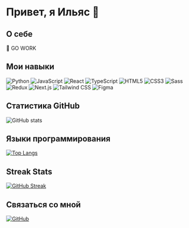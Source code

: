 # Привет, я Ильяс 👋

## О себе
🫡 GO WORK

## Мои навыки
![Python](https://img.shields.io/badge/-Python-3776AB?style=flat&logo=python&logoColor=white)
![JavaScript](https://img.shields.io/badge/-JavaScript-F7DF1E?style=flat&logo=javascript&logoColor=black)
![React](https://img.shields.io/badge/-React-61DAFB?style=flat&logo=react&logoColor=black)
![TypeScript](https://img.shields.io/badge/-TypeScript-3178C6?style=flat&logo=typescript&logoColor=white)
![HTML5](https://img.shields.io/badge/-HTML5-E34F26?style=flat&logo=html5&logoColor=white)
![CSS3](https://img.shields.io/badge/-CSS3-1572B6?style=flat&logo=css3&logoColor=white)
![Sass](https://img.shields.io/badge/-Sass-CC6699?style=flat&logo=sass&logoColor=white)
![Redux](https://img.shields.io/badge/-Redux-764ABC?style=flat&logo=redux&logoColor=white)
![Next.js](https://img.shields.io/badge/-Next.js-000000?style=flat&logo=next.js&logoColor=white)
![Tailwind CSS](https://img.shields.io/badge/-Tailwind%20CSS-38B2AC?style=flat&logo=tailwind-css&logoColor=white)
![Figma](https://img.shields.io/badge/-Figma-F24E1E?style=flat&logo=figma&logoColor=white)

## Статистика GitHub
![GitHub stats](https://github-readme-stats.vercel.app/api?username=Kazah1242&show_icons=true&theme=radical)

## Языки программирования
[![Top Langs](https://github-readme-stats.vercel.app/api/top-langs/?username=Kazah1242&layout=compact)](https://github.com/anuraghazra/github-readme-stats)

## Streak Stats
[![GitHub Streak](https://github-readme-streak-stats.herokuapp.com/?user=Kazah1242&theme=dark)](https://git.io/streak-stats)

## Связаться со мной
[![GitHub](https://img.shields.io/badge/-GitHub-181717?style=flat&logo=github&logoColor=white)](https://github.com/Kazah1242)
